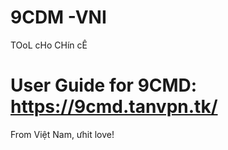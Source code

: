 # 9CDM -VNI
TOoL cHo CHín cÊ

User Guide for 9CMD: https://9cmd.tanvpn.tk/
==========

From Việt Nam, ưhit love!
